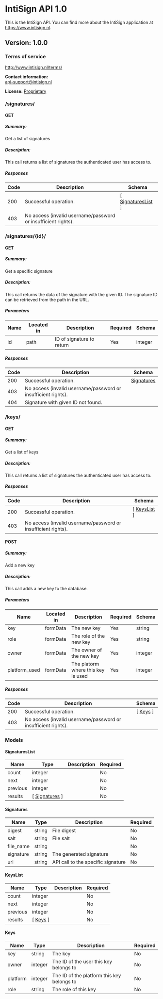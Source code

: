 # IntiSign API 1.0
This is the IntiSign API.  You can find more about the IntiSign application at https://www.intisign.nl.  

## Version: 1.0.0

### Terms of service
http://www.intisign.nl/terms/

**Contact information:**  
api-support@intisign.nl  

**License:** [Proprietary](http://intisign.nl)

### /signatures/

#### GET
##### Summary:

Get a list of signatures

##### Description:

This call returns a list of signatures the authenticated user has access to.

##### Responses

| Code | Description | Schema |
| ---- | ----------- | ------ |
| 200 | Successful operation. | [ [SignaturesList](#SignaturesList) ] |
| 403 | No access (invalid username/password or insufficient rights). |  |

### /signatures/{id}/

#### GET
##### Summary:

Get a specific signature

##### Description:

This call returns the data of the signature with the given ID. The signature ID can be retrieved from the path in the URL.

##### Parameters

| Name | Located in | Description | Required | Schema |
| ---- | ---------- | ----------- | -------- | ---- |
| id | path | ID of signature to return | Yes | integer |

##### Responses

| Code | Description | Schema |
| ---- | ----------- | ------ |
| 200 | Successful operation. | [Signatures](#Signatures) |
| 403 | No access (invalid username/password or insufficient rights). |  |
| 404 | Signature with given ID not found. |  |

### /keys/

#### GET
##### Summary:

Get a list of keys

##### Description:

This call returns a list of signatures the authenticated user has access to.

##### Responses

| Code | Description | Schema |
| ---- | ----------- | ------ |
| 200 | Successful operation. | [ [KeysList](#KeysList) ] |
| 403 | No access (invalid username/password or insufficient rights). |  |

#### POST
##### Summary:

Add a new key

##### Description:

This call adds a new key to the database.

##### Parameters

| Name | Located in | Description | Required | Schema |
| ---- | ---------- | ----------- | -------- | ---- |
| key | formData | The new key | Yes | string |
| role | formData | The role of the new key | Yes | string |
| owner | formData | The owner of the new key | Yes | integer |
| platform_used | formData | The platorm where this key is used | Yes | integer |

##### Responses

| Code | Description | Schema |
| ---- | ----------- | ------ |
| 200 | Successful operation. | [ [Keys](#Keys) ] |
| 403 | No access (invalid username/password or insufficient rights). |  |

### Models


#### SignaturesList

| Name | Type | Description | Required |
| ---- | ---- | ----------- | -------- |
| count | integer |  | No |
| next | integer |  | No |
| previous | integer |  | No |
| results | [ [Signatures](#Signatures) ] |  | No |

#### Signatures

| Name | Type | Description | Required |
| ---- | ---- | ----------- | -------- |
| digest | string | File digest | No |
| salt | string | File salt | No |
| file_name | string |  | No |
| signature | string | The generated signature | No |
| url | string | API call to the specific signature | No |

#### KeysList

| Name | Type | Description | Required |
| ---- | ---- | ----------- | -------- |
| count | integer |  | No |
| next | integer |  | No |
| previous | integer |  | No |
| results | [ [Keys](#Keys) ] |  | No |

#### Keys

| Name | Type | Description | Required |
| ---- | ---- | ----------- | -------- |
| key | string | The key | No |
| owner | integer | The ID of the user this key belongs to | No |
| platform | integer | The ID of the platform this key belongs to | No |
| role | string | The role of this key | No |